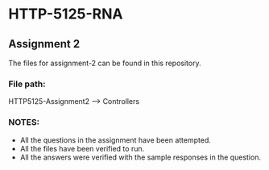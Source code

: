# HTTP-5125-RNA
## Assignment 2 
The files for assignment-2 can be found in this repository.

### File path:
HTTP5125-Assignment2 --> Controllers

### NOTES:
- All the questions in the assignment have been attempted.
- All the files have been verified to run.
- All the answers were verified with the sample responses in the question.
